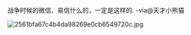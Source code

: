 

战争时候的微信、易信什么的，一定是这样的. -via@天才小熊猫

![2561bfa67c4b4da98269e0cb6549720c.jpg](https://wxlzmt.github.io/cdn1/ext/qw/groups/40045/2561bfa67c4b4da98269e0cb6549720c.jpg)




